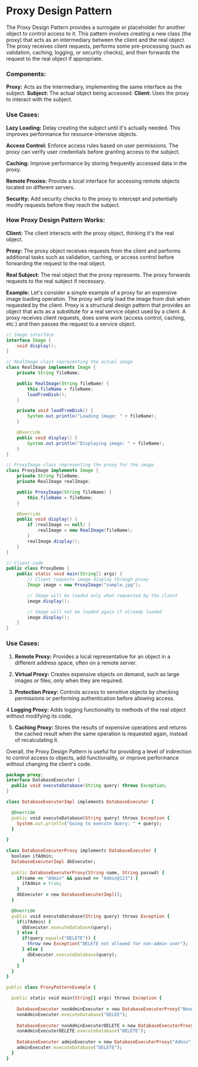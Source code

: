 # Proxy Design Pattern

The Proxy Design Pattern provides a surrogate or placeholder for another object to control access to it. This pattern involves creating a new class (the proxy) that acts as an intermediary between the client and the real object. The proxy receives client requests, performs some pre-processing (such as validation, caching, logging, or security checks), and then forwards the request to the real object if appropriate.

###    Components:

**Proxy:** Acts as the intermediary, implementing the same interface as the subject.
**Subject:** The actual object being accessed.
**Client:** Uses the proxy to interact with the subject.

### Use Cases:

**Lazy Loading:** Delay creating the subject until it's actually needed. This improves performance for resource-intensive objects. 

**Access Control:** Enforce access rules based on user permissions. The proxy can verify user credentials before granting access to the subject.

**Caching:** Improve performance by storing frequently accessed data in the proxy.

**Remote Proxies:** Provide a local interface for accessing remote objects located on different servers.

**Security:** Add security checks to the proxy to intercept and potentially modify requests before they reach the subject.

### How Proxy Design Pattern Works:

**Client:** The client interacts with the proxy object, thinking it's the real object.

**Proxy:** The proxy object receives requests from the client and performs additional tasks such as validation, caching, or access control before forwarding the request to the real object.

**Real Subject:** The real object that the proxy represents. The proxy forwards requests to the real subject if necessary.

**Example:**
Let's consider a simple example of a proxy for an expensive image loading operation. The proxy will only load the image from disk when requested by the client.
Proxy is a structural design pattern that provides an object that acts as a substitute for a real service object used by a client. A proxy receives client requests, does some work (access control, caching, etc.) and then passes the request to a service object.

```java
// Image interface
interface Image {
    void display();
}

// RealImage class representing the actual image
class RealImage implements Image {
    private String fileName;

    public RealImage(String fileName) {
        this.fileName = fileName;
        loadFromDisk();
    }

    private void loadFromDisk() {
        System.out.println("Loading image: " + fileName);
    }

    @Override
    public void display() {
        System.out.println("Displaying image: " + fileName);
    }
}

// ProxyImage class representing the proxy for the image
class ProxyImage implements Image {
    private String fileName;
    private RealImage realImage;

    public ProxyImage(String fileName) {
        this.fileName = fileName;
    }

    @Override
    public void display() {
        if (realImage == null) {
            realImage = new RealImage(fileName);
        }
        realImage.display();
    }
}

// Client code
public class ProxyDemo {
    public static void main(String[] args) {
        // Client requests image display through proxy
        Image image = new ProxyImage("sample.jpg");

        // Image will be loaded only when requested by the client
        image.display();

        // Image will not be loaded again if already loaded
        image.display();
    }
}

```

### Use Cases:

1.  **Remote Proxy:** Provides a local representative for an object in a different address space, often on a remote server.

2.  **Virtual Proxy:** Creates expensive objects on demand, such as large images or files, only when they are required.

3.  **Protection Proxy:** Controls access to sensitive objects by checking permissions or performing authentication before allowing access.

4  **Logging Proxy:** Adds logging functionality to methods of the real object without modifying its code.

5.  **Caching Proxy:** Stores the results of expensive operations and returns the cached result when the same operation is requested again, instead of recalculating it.

Overall, the Proxy Design Pattern is useful for providing a level of indirection to control access to objects, add functionality, or improve performance without changing the client's code.

```java
package proxy;
interface DatabaseExecuter {
  public void executeDatabase(String query) throws Exception;
}
```

```ruby
class DatabaseExecuterImpl implements DatabaseExecuter {

  @Override
  public void executeDatabase(String query) throws Exception {
    System.out.println("Going to execute Query: " + query);
  }
  
}
```

```ruby
class DatabaseExecuterProxy implements DatabaseExecuter {
  boolean ifAdmin;
  DatabaseExecuterImpl dbExecuter;
  
  public DatabaseExecuterProxy(String name, String passwd) {
    if(name == "Admin" && passwd == "Admin@123") {
      ifAdmin = true;
    }
    dbExecuter = new DatabaseExecuterImpl();
  }

  @Override
  public void executeDatabase(String query) throws Exception {
    if(ifAdmin) {
      dbExecuter.executeDatabase(query);
    } else {
      if(query.equals("DELETE")) {
        throw new Exception("DELETE not allowed for non-admin user");
      } else {
        dbExecuter.executeDatabase(query);
      }
    }
  }
}
```

```ruby
public class ProxyPatternExample {

  public static void main(String[] args) throws Exception {
  
    DatabaseExecuter nonAdminExecuter = new DatabaseExecuterProxy("NonAdmin", "Admin@123");
    nonAdminExecuter.executeDatabase("DELEE");
    
    DatabaseExecuter nonAdminExecuterDELETE = new DatabaseExecuterProxy("NonAdmin", "Admin@123");
    nonAdminExecuterDELETE.executeDatabase("DELETE");
    
    DatabaseExecuter adminExecuter = new DatabaseExecuterProxy("Admin", "Admin@123");
    adminExecuter.executeDatabase("DELETE");
  }
}
```
